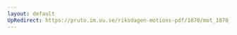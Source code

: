 ```yaml
---
layout: default
UpRedirect: https://pruto.im.uu.se/riksdagen-motions-pdf/1870/mot_1870__ak__68/mot_1870__ak__68-001.pdf
---
```

